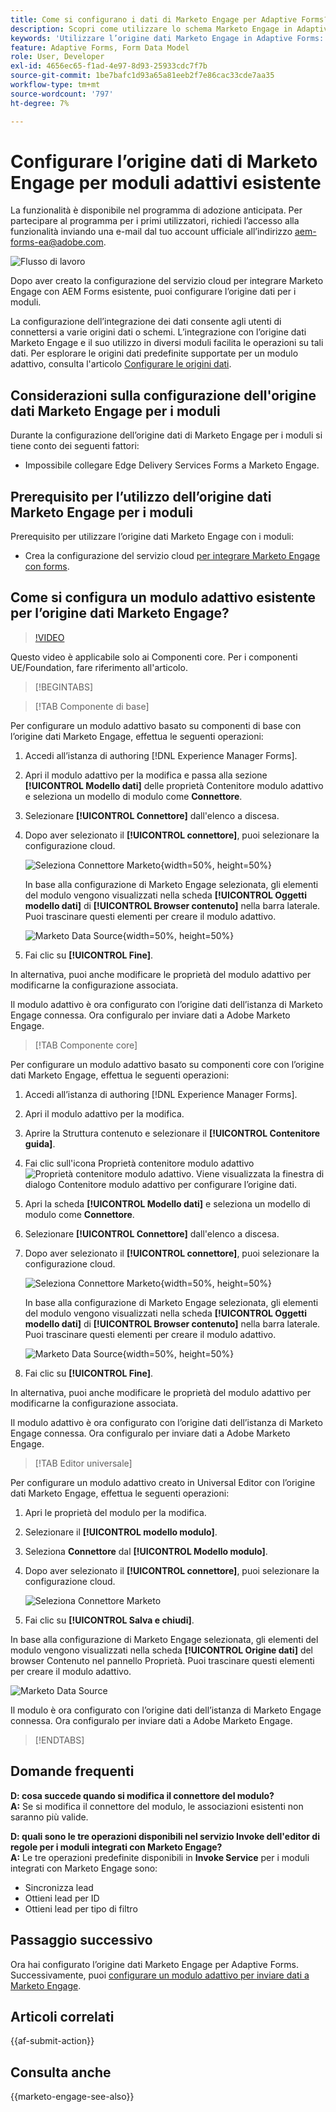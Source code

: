 ```yaml
---
title: Come si configurano i dati di Marketo Engage per Adaptive Forms?
description: Scopri come utilizzare lo schema Marketo Engage in Adaptive Forms.
keywords: 'Utilizzare l’origine dati Marketo Engage in Adaptive Forms: come collegare un’origine dati dell’istanza Marketo con un modulo? , Connettere un modulo a Marketo.'
feature: Adaptive Forms, Form Data Model
role: User, Developer
exl-id: 4656ec65-f1ad-4e97-8d93-25933cdc7f7b
source-git-commit: 1be7bafc1d93a65a81eeb2f7e86cac33cde7aa35
workflow-type: tm+mt
source-wordcount: '797'
ht-degree: 7%

---
```


# Configurare l’origine dati di Marketo Engage per moduli adattivi esistente

<span class="preview"> La funzionalità è disponibile nel programma di adozione anticipata. Per partecipare al programma per i primi utilizzatori, richiedi l’accesso alla funzionalità inviando una e-mail dal tuo account ufficiale all’indirizzo aem-forms-ea@adobe.com. </span>

![Flusso di lavoro](/help/forms/assets/workflow-marketo-2.png)

Dopo aver creato la configurazione del servizio cloud per integrare Marketo Engage con AEM Forms esistente, puoi configurare l’origine dati per i moduli.

La configurazione dell’integrazione dei dati consente agli utenti di connettersi a varie origini dati o schemi. L’integrazione con l’origine dati Marketo Engage e il suo utilizzo in diversi moduli facilita le operazioni su tali dati. Per esplorare le origini dati predefinite supportate per un modulo adattivo, consulta l&#39;articolo [Configurare le origini dati](/help/forms/configure-data-sources.md).

## Considerazioni sulla configurazione dell&#39;origine dati Marketo Engage per i moduli

Durante la configurazione dell’origine dati di Marketo Engage per i moduli si tiene conto dei seguenti fattori:

* Impossibile collegare Edge Delivery Services Forms a Marketo Engage.

## Prerequisito per l’utilizzo dell’origine dati Marketo Engage per i moduli

Prerequisito per utilizzare l’origine dati Marketo Engage con i moduli:

* Crea la configurazione del servizio cloud [per integrare Marketo Engage con forms](/help/forms/integrate-form-to-marketo-engage.md).

## Come si configura un modulo adattivo esistente per l’origine dati Marketo Engage?

>[!VIDEO](https://video.tv.adobe.com/v/3442871/marketo-aem-forms-aem-marketo-engage)

<span> Questo video è applicabile solo ai Componenti core. Per i componenti UE/Foundation, fare riferimento all&#39;articolo.</span>

>[!BEGINTABS]

>[!TAB Componente di base]

Per configurare un modulo adattivo basato su componenti di base con l’origine dati Marketo Engage, effettua le seguenti operazioni:

1. Accedi all’istanza di authoring [!DNL Experience Manager Forms].
1. Apri il modulo adattivo per la modifica e passa alla sezione **[!UICONTROL Modello dati]** delle proprietà Contenitore modulo adattivo e seleziona un modello di modulo come **Connettore**.
1. Selezionare **[!UICONTROL Connettore]** dall&#39;elenco a discesa.
1. Dopo aver selezionato il **[!UICONTROL connettore]**, puoi selezionare la configurazione cloud.

   ![Seleziona Connettore Marketo](/help/forms/assets/select-marketo-connector-af1.png){width=50%, height=50%}

   In base alla configurazione di Marketo Engage selezionata, gli elementi del modulo vengono visualizzati nella scheda **[!UICONTROL Oggetti modello dati]** di **[!UICONTROL Browser contenuto]** nella barra laterale. Puoi trascinare questi elementi per creare il modulo adattivo.

   ![Marketo Data Source](/help/forms/assets/marketo-engage-data-source-af1.png){width=50%, height=50%}

1. Fai clic su **[!UICONTROL Fine]**.

In alternativa, puoi anche modificare le proprietà del modulo adattivo per modificarne la configurazione associata.

Il modulo adattivo è ora configurato con l’origine dati dell’istanza di Marketo Engage connessa. Ora configuralo per inviare dati a Adobe Marketo Engage.

>[!TAB Componente core]

Per configurare un modulo adattivo basato su componenti core con l’origine dati Marketo Engage, effettua le seguenti operazioni:

1. Accedi all’istanza di authoring [!DNL Experience Manager Forms].

1. Apri il modulo adattivo per la modifica.
1. Aprire la Struttura contenuto e selezionare il **[!UICONTROL Contenitore guida]**.
1. Fai clic sull&#39;icona Proprietà contenitore modulo adattivo ![Proprietà contenitore modulo adattivo](/help/forms/assets/configure-icon.svg). Viene visualizzata la finestra di dialogo Contenitore modulo adattivo per configurare l’origine dati.
1. Apri la scheda **[!UICONTROL Modello dati]** e seleziona un modello di modulo come **Connettore**.
1. Selezionare **[!UICONTROL Connettore]** dall&#39;elenco a discesa.

1. Dopo aver selezionato il **[!UICONTROL connettore]**, puoi selezionare la configurazione cloud.

   ![Seleziona Connettore Marketo](/help/forms/assets/select-marketo-connector.png){width=50%, height=50%}

   In base alla configurazione di Marketo Engage selezionata, gli elementi del modulo vengono visualizzati nella scheda **[!UICONTROL Oggetti modello dati]** di **[!UICONTROL Browser contenuto]** nella barra laterale. Puoi trascinare questi elementi per creare il modulo adattivo.

   ![Marketo Data Source](/help/forms/assets/marketo-engage-data-source.png){width=50%, height=50%}

1. Fai clic su **[!UICONTROL Fine]**.

In alternativa, puoi anche modificare le proprietà del modulo adattivo per modificarne la configurazione associata.

Il modulo adattivo è ora configurato con l’origine dati dell’istanza di Marketo Engage connessa. Ora configuralo per inviare dati a Adobe Marketo Engage.

>[!TAB Editor universale]

Per configurare un modulo adattivo creato in Universal Editor con l’origine dati Marketo Engage, effettua le seguenti operazioni:

1. Apri le proprietà del modulo per la modifica.
1. Selezionare il **[!UICONTROL modello modulo]**.
1. Seleziona **Connettore** dal **[!UICONTROL Modello modulo]**.
1. Dopo aver selezionato il **[!UICONTROL connettore]**, puoi selezionare la configurazione cloud.

   ![Seleziona Connettore Marketo](/help/forms/assets/select-marketo-connector-ue.png)

1. Fai clic su **[!UICONTROL Salva e chiudi]**.

In base alla configurazione di Marketo Engage selezionata, gli elementi del modulo vengono visualizzati nella scheda **[!UICONTROL Origine dati]** del browser Contenuto nel pannello Proprietà. Puoi trascinare questi elementi per creare il modulo adattivo.

![Marketo Data Source](/help/forms/assets/marketo-engage-data-source-ue.png)

Il modulo è ora configurato con l’origine dati dell’istanza di Marketo Engage connessa. Ora configuralo per inviare dati a Adobe Marketo Engage.

>[!ENDTABS]

## Domande frequenti

**D: cosa succede quando si modifica il connettore del modulo?**\
**A:** Se si modifica il connettore del modulo, le associazioni esistenti non saranno più valide.

**D: quali sono le tre operazioni disponibili nel servizio Invoke dell&#39;editor di regole per i moduli integrati con Marketo Engage?**\
**A:** Le tre operazioni predefinite disponibili in **Invoke Service** per i moduli integrati con Marketo Engage sono:
* Sincronizza lead
* Ottieni lead per ID
* Ottieni lead per tipo di filtro

## Passaggio successivo

Ora hai configurato l’origine dati Marketo Engage per Adaptive Forms. Successivamente, puoi [configurare un modulo adattivo per inviare dati a Marketo Engage](/help/forms/submit-adaptive-form-to-marketo-engage.md).

## Articoli correlati

{{af-submit-action}}

## Consulta anche

{{marketo-engage-see-also}}
